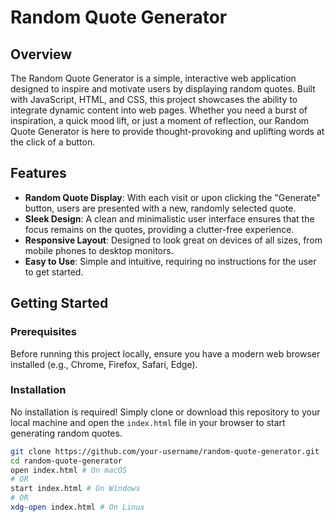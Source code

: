 # Random Quote Generator

## Overview
The Random Quote Generator is a simple, interactive web application designed to inspire and motivate users by displaying random quotes. Built with JavaScript, HTML, and CSS, this project showcases the ability to integrate dynamic content into web pages. Whether you need a burst of inspiration, a quick mood lift, or just a moment of reflection, our Random Quote Generator is here to provide thought-provoking and uplifting words at the click of a button.

## Features

- **Random Quote Display**: With each visit or upon clicking the "Generate" button, users are presented with a new, randomly selected quote.
- **Sleek Design**: A clean and minimalistic user interface ensures that the focus remains on the quotes, providing a clutter-free experience.
- **Responsive Layout**: Designed to look great on devices of all sizes, from mobile phones to desktop monitors.
- **Easy to Use**: Simple and intuitive, requiring no instructions for the user to get started.

## Getting Started

### Prerequisites

Before running this project locally, ensure you have a modern web browser installed (e.g., Chrome, Firefox, Safari, Edge).

### Installation

No installation is required! Simply clone or download this repository to your local machine and open the `index.html` file in your browser to start generating random quotes.

```bash
git clone https://github.com/your-username/random-quote-generator.git
cd random-quote-generator
open index.html # On macOS
# OR
start index.html # On Windows
# OR
xdg-open index.html # On Linux
